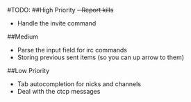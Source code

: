 #TODO:
##High Priority
<del>- Report kills</del>
- Handle the invite command

##Medium
- Parse the input field for irc commands
- Storing previous sent items (so you can up arrow to them)

##Low Priority
- Tab autocompletion for nicks and channels
- Deal with the ctcp messages
